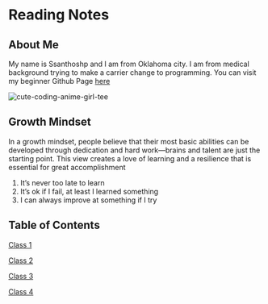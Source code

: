 # Reading Notes
## About Me
My name is Ssanthoshp and I am from Oklahoma city.  I am from medical background trying to make a carrier change to programming. You can visit my beginner Github Page [here](https://github.com/Ssanthoshp)

![cute-coding-anime-girl-tee](https://github.com/Ssanthoshp/Ssanthoshp.github.io/assets/153047977/41a8a967-fe45-4726-9ace-0c5ed01c3061)
## Growth Mindset
In a growth mindset, people believe that their most basic abilities can be developed through dedication and hard work—brains and talent are just the starting point. This view creates a love of learning and a resilience that is essential for great accomplishment
1. It’s never too late to learn
2. It’s ok if I fail, at least I learned something
3. I can always improve at something if I try
## Table of Contents 

[Class 1](https://github.com/Ssanthoshp/reading-notes/blob/e785bad899eedee9af5e848da93f3cc9a0156512/Class%2001.md)

[Class 2](https://github.com/Ssanthoshp/reading-notes/blob/e785bad899eedee9af5e848da93f3cc9a0156512/Class%2002.md) 

[Class 3]()

[Class 4]()
